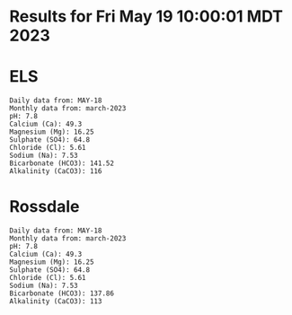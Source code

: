 # Results for Fri May 19 10:00:01 MDT 2023
# ELS
```
Daily data from: MAY-18
Monthly data from: march-2023
pH: 7.8
Calcium (Ca): 49.3
Magnesium (Mg): 16.25
Sulphate (SO4): 64.8
Chloride (Cl): 5.61
Sodium (Na): 7.53
Bicarbonate (HCO3): 141.52
Alkalinity (CaCO3): 116
```
# Rossdale
```
Daily data from: MAY-18
Monthly data from: march-2023
pH: 7.8
Calcium (Ca): 49.3
Magnesium (Mg): 16.25
Sulphate (SO4): 64.8
Chloride (Cl): 5.61
Sodium (Na): 7.53
Bicarbonate (HCO3): 137.86
Alkalinity (CaCO3): 113
```
